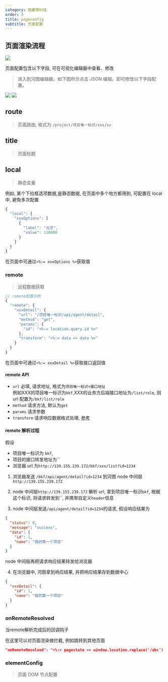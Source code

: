 ```yaml
---
category: 隐藏黑科技
order: 3
title: pageconfig
subtitle: 页面配置
---
```


## 页面渲染流程

![](https://user-gold-cdn.xitu.io/2020/3/20/170f6f3871384aec?w=1666&h=422&f=png&s=92720)

页面配置包含以下字段, 可在可视化编辑器中查看、修改

> 进入到河图编辑器，如下图所示点击 JSON 编辑，即可修改以下字段配置。

![](https://user-gold-cdn.xitu.io/2020/3/27/1711b7a9473cae62?w=1346&h=130&f=png&s=22199)
![](https://user-gold-cdn.xitu.io/2020/3/27/1711b7ae7053d32e?w=1264&h=374&f=png&s=50552)

## route

> 页面路由, 格式为 `/project/项目唯一标识/xxx/xx`

## title

> 页面标题

## local

> 静态变量

例如, 某个下拉框选项数据,是静态数据, 在页面中多个地方都用到, 可配置在 local 中, 避免多次配置

```jsx
{
  "local": {
    "xxxOptions": [
      {
        "label": "北京",
        "value": 110000
      }
    ]
  }
}
```

在页面中可通过`<%:= xxxOptions %>`获取值

### remote

> 远程数据获取

```jsx
// remote配置示例
{
  "remote": {
    "xxxDetail": {
      "url": "/项目唯一标识/api/agent/detail",
      "method": "get",
      "params": {
        "id": "<%:= location.query.id %>"
      },
      "transform": "<%:= data => data %>"
    }
  }
}
```

在页面中可通过`<%:= xxxDetail %>`获取接口返回值

#### remote API

- `url` 必填, 请求地址, 格式为`项目唯一标识+接口地址`  
   例如XXX的项目唯一标识为`bkf`,XXX的业务方后端接口地址为`/list/role`, 则 url 配置为`/bkf/list/role`
- `method` 请求方法, 默认为`get`
- `params` 请求参数
- `transform` 请求响应数据格式处理, [参考](/docs/editor/faq-defaultValue)

#### remote 解析过程

假设

- 项目唯一标识为 `bkf`,
- 项目的接口转发地址为``
- 浏览器 url 为`http://139.155.239.172/bkf/xxx/list?id=1234`

1. 浏览器发送 `/bkf/api/agent/detail?id=1234` 到河图 node 中间层`http://139.155.239.172`

2. node 中间层`http://139.155.239.172` 解析 url, 拿到项目唯一标识`bkf`, 根据这个标识, 将请求转发到``, 并携带自定义`header`信息

3. node 中间层发送`/api/agent/detail?id=1234`的请求, 假设响应结果为

```json
{
  "status": 0,
  "message": "success",
  "data": {
    "id": 1,
    "name": "我的第一个项目"
  }
}
```

node 中间层再把请求响应结果转发给浏览器

4. 在浏览器中, 河图拿到响应结果, 并把响应结果存到数据中心

```json
{
  "xxxDetail": {
    "id": 1,
    "name": "我的第一个项目"
  }
}
```

### onRemoteResolved
当remote解析完成后的回调钩子

在这里可以对页面渲染做拦截, 例如跳转到其他页面
```json
"onRemoteResolved": "<%:= pagestate => window.location.replace('/abc') %>"
```


### elementConfig

> 页面 DOM 节点配置
